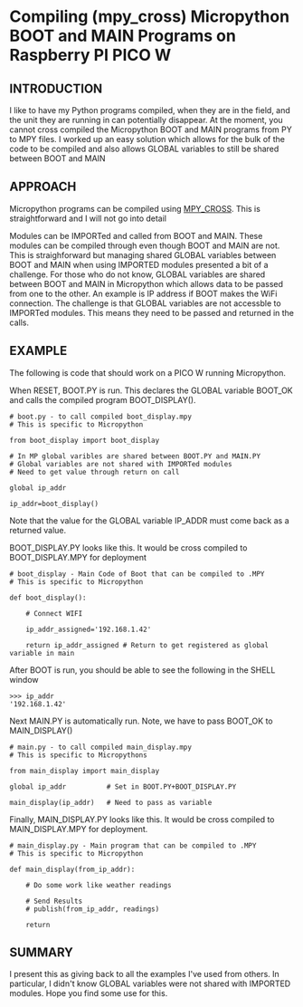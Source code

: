 # Compiling (mpy_cross) Micropython BOOT and MAIN Programs on Raspberry PI PICO W

## INTRODUCTION

I like to have my Python programs compiled, when they are in the field, and the unit they are running in can potentially disappear. At the moment, you cannot cross compiled the Micropython BOOT and MAIN programs from PY to MPY files. I worked up an easy solution which allows for the bulk of the code to be compiled and also allows GLOBAL variables to still be shared between BOOT and MAIN

## APPROACH

Micropython programs can be compiled using [MPY_CROSS](https://pypi.org/project/mpy-cross/). This is straightforward and I will not go into detail

Modules can be IMPORTed and called from BOOT and MAIN. These modules can be compiled through even though BOOT and MAIN are not. This is straighforward but managing shared GLOBAL variables between BOOT and MAIN when using IMPORTED modules presented a bit of a challenge. For those who do not know, GLOBAL variables are shared between BOOT and MAIN in Micropython which allows data to be passed from one to the other. An example is IP address if BOOT makes the WiFi connection. The challenge is that GLOBAL variables are not accessble to IMPORTed modules. This means they need to be passed and returned in the calls.

## EXAMPLE

The following is code that should work on a PICO W running Micropython.

When RESET, BOOT.PY is run. This declares the GLOBAL variable BOOT_OK and calls the compiled program BOOT_DISPLAY().
```
# boot.py - to call compiled boot_display.mpy
# This is specific to Micropython

from boot_display import boot_display

# In MP global varibles are shared between BOOT.PY and MAIN.PY
# Global variables are not shared with IMPORTed modules
# Need to get value through return on call

global ip_addr 

ip_addr=boot_display() 
```
Note that the value for the GLOBAL variable IP_ADDR must come back as a returned value.

BOOT_DISPLAY.PY looks like this. It would be cross compiled to BOOT_DISPLAY.MPY for deployment
```
# boot_display - Main Code of Boot that can be compiled to .MPY
# This is specific to Micropython

def boot_display():
   
    # Connect WIFI
    
    ip_addr_assigned='192.168.1.42'
 
    return ip_addr_assigned # Return to get registered as global variable in main
```
After BOOT is run, you should be able to see the following in the SHELL window
```
>>> ip_addr
'192.168.1.42'
```
Next MAIN.PY is automatically run. Note, we have to pass BOOT_OK to MAIN_DISPLAY()
```
# main.py - to call compiled main_display.mpy
# This is specific to Micropythons

from main_display import main_display

global ip_addr          # Set in BOOT.PY+BOOT_DISPLAY.PY

main_display(ip_addr)   # Need to pass as variable
```
Finally, MAIN_DISPLAY.PY looks like this. It would be cross compiled to MAIN_DISPLAY.MPY for deployment.
```
# main_display.py - Main program that can be compiled to .MPY
# This is specific to Micropython

def main_display(from_ip_addr):

    # Do some work like weather readings
    
    # Send Results
    # publish(from_ip_addr, readings)
                
    return
```
## SUMMARY
I present this as giving back to all the examples I've used from others. In particular, I didn't know GLOBAL variables were not shared with IMPORTED modules. Hope you find some use for this.
